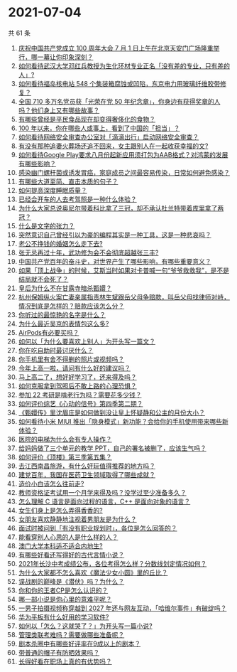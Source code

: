 # 2021-07-04

共 61 条

<!-- BEGIN -->
<!-- 最后更新时间 Sun Jul 04 2021 04:02:54 GMT+0800 (China Standard Time) -->

1. [庆祝中国共产党成立 100 周年大会 7 月 1
   日上午在北京天安门广场隆重举行，哪一幕让你印象深刻？](https://www.zhihu.com/question/469219832)
2. [如何看待武汉大学邓红兵教授为生化环材专业正名「没有差的专业，只有差的人」?](https://www.zhihu.com/question/469600953)
3. [如何看待福岛核电站 548
   个集装箱腐蚀或凹陷，东京电力用玻璃纤维胶带修复？](https://www.zhihu.com/question/469544314)
4. [全国 710 多万名党员获「光荣在党 50
   年纪念章」，你身边有获得奖章的人吗？他们身上又有哪些故事？](https://www.zhihu.com/question/469220759)
5. [有哪些曾经是平民食品现在却变得奢侈化的食物？](https://www.zhihu.com/question/468524945)
6. [100 年以来，你在哪些人或事上，看到了中国的「担当」？](https://www.zhihu.com/question/469083054)
7. [如何看待网络安全审查办公室对「滴滴出行」启动网络安全审查？](https://www.zhihu.com/question/469590210)
8. [有没有那种追妻火葬场还追不回来，女主跟别人在一起收获幸福的文?](https://www.zhihu.com/question/408254252)
9. [如何看待Google
   Play要求八月份起新应用须打包为AAB格式？对鸿蒙的发展有哪些影响？](https://www.zhihu.com/question/469588431)
10. [感染幽门螺杆菌或诱发胃癌，家庭成员之间最容易传染，日常如何避免感染？](https://www.zhihu.com/question/469701438)
11. [有哪些大道至简、直击本质的句子？](https://www.zhihu.com/question/466361764)
12. [如何提高深度睡眠质量？](https://www.zhihu.com/question/21367788)
13. [已经会开车的人去考驾照是一种什么体验？](https://www.zhihu.com/question/61195942)
14. [为什么大家总说奥尼尔带着科比拿了三冠，却不承认杜兰特带着库里拿了两冠？](https://www.zhihu.com/question/466820448)
15. [什么是文字的张力？](https://www.zhihu.com/question/20815158)
16. [突然意识自己曾经引以为豪的编程其实是一种工具，这是一种悲哀吗？](https://www.zhihu.com/question/469223256)
17. [老公不挣钱的婚姻怎么走下去?](https://www.zhihu.com/question/374704037)
18. [张无忌再过十年，武功修为会不会彻底超越张三丰?](https://www.zhihu.com/question/458327600)
19. [中国共产党百年的奋斗史，对世界产生了哪些影响，有哪些重要意义？](https://www.zhihu.com/question/469274581)
20. [如果「顶上战争」的时候，艾斯当时如果对卡普喊一句“爷爷救救我”，是不是结局就不会死了？](https://www.zhihu.com/question/275781764)
21. [皇后为什么不在甘露寺暗杀甄嬛？](https://www.zhihu.com/question/323782581)
22. [杭州保姆纵火案亡妻亲属指责林生斌跟岳父母争赔款，叫岳父母找律师对峙，情况到底是怎样的？赔款应该怎么分？](https://www.zhihu.com/question/469306984)
23. [你听过的最惊艳的名字是什么？](https://www.zhihu.com/question/265694919)
24. [为什么最近吴京的表情包这么多?](https://www.zhihu.com/question/459051105)
25. [AirPods有必要买吗？](https://www.zhihu.com/question/465884888)
26. [如何以「为什么要喜欢上别人」为开头写一篇文？](https://www.zhihu.com/question/443120413)
27. [你在吃自助时最讨厌什么？](https://www.zhihu.com/question/63212359)
28. [你手机里有舍不得删的照片或视频吗？](https://www.zhihu.com/question/312849874)
29. [今年上高一啦，请问有什么好的建议吗？](https://www.zhihu.com/question/467877062)
30. [马上高二了，想好好学习了，还来得及吗？](https://www.zhihu.com/question/464340442)
31. [如何克服拿到驾照后不敢上路的心理恐惧？](https://www.zhihu.com/question/378244895)
32. [参加 22 考研是啃老行为吗？需要花多少钱？](https://www.zhihu.com/question/469453406)
33. [如何评价综艺《心动的信号》第四季第二期？](https://www.zhihu.com/question/469588792)
34. [《甄嬛传》里沈眉庄是如何做到没让皇上怀疑静和公主的月份大小？](https://www.zhihu.com/question/451619488)
35. [如何看待小米 MIUI
    推出「隐身模式」新功能？会给你的手机使用带来哪些新体验？](https://www.zhihu.com/question/469242892)
36. [医院的电梯为什么会有专人操作？](https://www.zhihu.com/question/275348817)
37. [给妈妈做了三个单元的教学 PPT，自己的署名被删了，应该生气吗？](https://www.zhihu.com/question/466380653)
38. [如何评价《顶楼》第三季第五集？](https://www.zhihu.com/question/469569647)
39. [去江西南昌旅游，有什么好玩值得推荐的地方吗？](https://www.zhihu.com/question/348057500)
40. [建党百年，我国在医药卫生领域取得了哪些成就？](https://www.zhihu.com/question/468756547)
41. [造价小白该怎么往前走?](https://www.zhihu.com/question/459896991)
42. [教师资格证考试用一个月学来得及吗？没学过至少准备多久？](https://www.zhihu.com/question/412569772)
43. [怎么理解 C 语言是面向过程的语言，C++ 是面向对象的语言？](https://www.zhihu.com/question/24425316)
44. [女生们身上是怎么弄得香香的?](https://www.zhihu.com/question/285951733)
45. [女朋友喜欢静静地注视着男朋友是为什么？](https://www.zhihu.com/question/309919749)
46. [面试时被问到「有没有职业规划时」，各位是怎么回答的？](https://www.zhihu.com/question/19850945)
47. [能看穿别人心思的人是什么样的人？](https://www.zhihu.com/question/27095943)
48. [澳门大学本科适不适合内地生?](https://www.zhihu.com/question/371477684)
49. [有哪些好看还写得好的古代言情小说？](https://www.zhihu.com/question/305808724)
50. [2021年长沙中考成绩公布，各位考得怎么样？分数线划定情况如何？](https://www.zhihu.com/question/469625668)
51. [为什么大家都不怎么喜欢《魔法少女小圆》里的丘比？](https://www.zhihu.com/question/37154229)
52. [谍战剧的巅峰是《潜伏》吗？为什么？](https://www.zhihu.com/question/467430277)
53. [你和你的王者CP是怎么认识的？](https://www.zhihu.com/question/465183546)
54. [哪一部小说是你心里的意难平呢？](https://www.zhihu.com/question/467675119)
55. [一男子拍摄视频称穿越到 2027
    年还与网友互动，「哈维尔事件」有破绽吗？](https://www.zhihu.com/question/466675842)
56. [华为平板有什么好用的学习软件?](https://www.zhihu.com/question/310728794)
57. [如何以「怎么？这就哭了？」为开头写一篇小说?](https://www.zhihu.com/question/453484837)
58. [管理类联考难吗？需要做哪些准备呢？](https://www.zhihu.com/question/339992123)
59. [剧本杀圈中有哪些好评率在9成以上的剧本？](https://www.zhihu.com/question/376559705)
60. [带普通的帽子有防晒效果吗？](https://www.zhihu.com/question/444213755)
61. [长得好看在职场上真的有优势吗？](https://www.zhihu.com/question/461972771)

<!-- END -->
